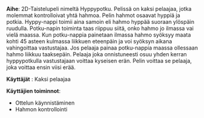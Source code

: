**Aihe**: 2D-Taistelupeli nimeltä Hyppypotku. Pelissä on kaksi pelaajaa, jotka molemmat kontrolloivat yhtä hahmoa.
Pelin hahmot osaavat hyppiä ja potkia. Hyppy-nappi toimii aina samoin eli hahmo hyppää suoraan ylöspäin ruudulla.
Potku-napin toiminta taas riippuu siitä, onko hahmo jo ilmassa vai vielä maassa.
Kun potku-nappia painetaan ilmassa hahmo syöksyy maata kohti 45 asteen kulmassa liikkuen eteenpäin ja voi syöksyn aikana vahingoittaa vastustajaa.
Jos pelaaja painaa potku-nappia maassa ollessaan hahmo liikkuu taaksepäin.
Pelaaja joka onnistuneesti osuu yhden kerran hyppypotkulla vastustajaan voittaa kyseisen erän.
Pelin voittaa se pelaaja, joka voittaa ensin viisi erää.

**Käyttäjät** : Kaksi pelaajaa

**Käyttäjien toiminnot**:

- Ottelun käynnistäminen
- Hahmon kontrollointi


